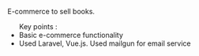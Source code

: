 E-commerce to sell books.<br>
<ul> 
Key points : 
  <li>Basic e-commerce functionality </li> 
  <li>Used Laravel, Vue.js. Used mailgun for email service</li> 
</ul
